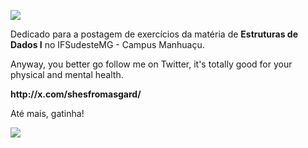 ![](https://i.imgur.com/X0YdLQy.png)

<p>Dedicado para a postagem de exercícios da matéria de <b>Estruturas de Dados I</b> no IFSudesteMG - Campus Manhuaçu.</p>
<p>Anyway, you better go follow me on Twitter, it's totally good for your physical and mental health.</p>
<b>http://x.com/shesfromasgard/</b>

<p></p>

<p>Até mais, gatinha!</p>

![](https://i.gifer.com/DTSl.gif)
